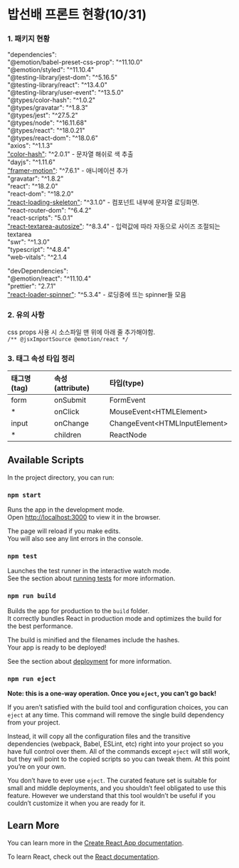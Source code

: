 # 밥선배 프론트 현황(10/31)

### 1. 패키지 현황

 "dependencies":\
    "@emotion/babel-preset-css-prop": "^11.10.0"\
    "@emotion/styled": "^11.10.4"\
    "@testing-library/jest-dom": "^5.16.5"\
    "@testing-library/react": "^13.4.0"\
    "@testing-library/user-event": "^13.5.0"\
    "@types/color-hash": "^1.0.2"\
    "@types/gravatar": "^1.8.3"\
    "@types/jest": "^27.5.2"\
    "@types/node": "^16.11.68"\
    "@types/react": "^18.0.21"\
    "@types/react-dom": "^18.0.6"\
    "axios": "^1.1.3"\
    ["color-hash"](https://github.com/zenozeng/color-hash#readme): "^2.0.1" - 문자열 해쉬로 색 추출\
    "dayjs": "^1.11.6"\
    ["framer-motion"](https://www.framer.com/docs/): "^7.6.1" - 애니메이션 추가\
    "gravatar": "^1.8.2"\
    "react": "^18.2.0"\
    "react-dom": "^18.2.0"\
    ["react-loading-skeleton"](https://github.com/dvtng/react-loading-skeleton): "^3.1.0" - 컴포넌트 내부에 문자열 로딩화면.\
    "react-router-dom": "^6.4.2"\
    "react-scripts": "5.0.1"\
    ["react-textarea-autosize"](https://www.npmjs.com/package/react-textarea-autosize): "^8.3.4" - 입력값에 따라 자동으로 사이즈 조절되는 textarea\
    "swr": "^1.3.0"\
    "typescript": "^4.8.4"\
    "web-vitals": "^2.1.4

 "devDependencies":\
    "@emotion/react": "^11.10.4"\
    "prettier": "2.7.1"\
    ["react-loader-spinner"](https://mhnpd.github.io/react-loader-spinner/): "^5.3.4" - 로딩중에 뜨는 spinner들 모음

### 2. 유의 사항

css props 사용 시 소스파일 맨 위에 아래 줄 추가해야함.\
`````/** @jsxImportSource @emotion/react */`````


### 3. 태그 속성 타입 정리

| 태그명(tag) | 속성(attribute) | 타입(type)                        |
|:---------|:--------------|:--------------------------------|
| form     | onSubmit      | FormEvent                       |
| *        | onClick       | MouseEvent\<HTMLElement\>       |
| input    | onChange      | ChangeEvent\<HTMLInputElement\> |
| *        | children      | ReactNode                       |

## Available Scripts

In the project directory, you can run:

### `npm start`

Runs the app in the development mode.\
Open [http://localhost:3000](http://localhost:3000) to view it in the browser.

The page will reload if you make edits.\
You will also see any lint errors in the console.

### `npm test`

Launches the test runner in the interactive watch mode.\
See the section about [running tests](https://facebook.github.io/create-react-app/docs/running-tests) for more information.

### `npm run build`

Builds the app for production to the `build` folder.\
It correctly bundles React in production mode and optimizes the build for the best performance.

The build is minified and the filenames include the hashes.\
Your app is ready to be deployed!

See the section about [deployment](https://facebook.github.io/create-react-app/docs/deployment) for more information.

### `npm run eject`

**Note: this is a one-way operation. Once you `eject`, you can’t go back!**

If you aren’t satisfied with the build tool and configuration choices, you can `eject` at any time. This command will remove the single build dependency from your project.

Instead, it will copy all the configuration files and the transitive dependencies (webpack, Babel, ESLint, etc) right into your project so you have full control over them. All of the commands except `eject` will still work, but they will point to the copied scripts so you can tweak them. At this point you’re on your own.

You don’t have to ever use `eject`. The curated feature set is suitable for small and middle deployments, and you shouldn’t feel obligated to use this feature. However we understand that this tool wouldn’t be useful if you couldn’t customize it when you are ready for it.

## Learn More

You can learn more in the [Create React App documentation](https://facebook.github.io/create-react-app/docs/getting-started).

To learn React, check out the [React documentation](https://reactjs.org/).

